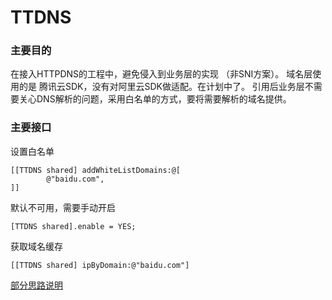 # TTDNS
### 主要目的
在接入HTTPDNS的工程中，避免侵入到业务层的实现 （非SNI方案）。
域名层使用的是 腾讯云SDK，没有对阿里云SDK做适配。在计划中了。
引用后业务层不需要关心DNS解析的问题，采用白名单的方式，要将需要解析的域名提供。

### 主要接口
设置白名单
```
[[TTDNS shared] addWhiteListDomains:@[
        @"baidu.com",
]]
```

默认不可用，需要手动开启
```
[TTDNS shared].enable = YES;
```

获取域名缓存
```
[[TTDNS shared] ipByDomain:@"baidu.com"]

```
[部分思路说明](https://zhuanlan.zhihu.com/p/456131131)
